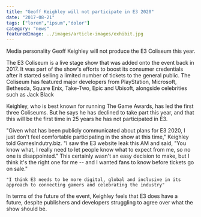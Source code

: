 ```yaml
---
title: "Geoff Keighley will not participate in E3 2020"
date: "2017-08-21"
tags: ["lorem","ipsum","dolor"]
category: "news"
featuredImage: ../images/article-images/exhibit.jpg
---
```


Media personality Geoff Keighley will not produce the E3 Coliseum this year.

The E3 Coliseum is a live stage show that was added onto the event back in 2017. It was part of the show's efforts to boost its consumer credentials after it started selling a limited number of tickets to the general public. The Coliseum has featured major developers from PlayStation, Microsoft, Bethesda, Square Enix, Take-Two, Epic and Ubisoft, alongside celebrities such as Jack Black

Keighley, who is best known for running The Game Awards, has led the first three Coliseums. But he says he has declined to take part this year, and that this will be the first time in 25 years he has not participated in E3.

"Given what has been publicly communicated about plans for E3 2020, I just don't feel comfortable participating in the show at this time," Keighley told GamesIndutry.biz. "I saw the E3 website leak this AM and said, "You know what, I really need to let people know what to expect from me, so no one is disappointed." This certainly wasn't an easy decision to make, but I think it's the right one for me -- and I wanted fans to know before tickets go on sale."

    "I think E3 needs to be more digital, global and inclusive in its approach to connecting gamers and celebrating the industry" 

In terms of the future of the event, Keighley feels that E3 does have a future, despite publishers and developers struggling to agree over what the show should be. 